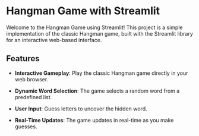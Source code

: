 
# Hangman Game with Streamlit

Welcome to the Hangman Game using Streamlit! This project is a simple implementation of the classic Hangman game, built with the Streamlit library for an interactive web-based interface.

## Features

- **Interactive Gameplay**: Play the classic Hangman game directly in your web browser.

- **Dynamic Word Selection**: The game selects a random word from a predefined list.

- **User Input**: Guess letters to uncover the hidden word.

- **Real-Time Updates**: The game updates in real-time as you make guesses.

